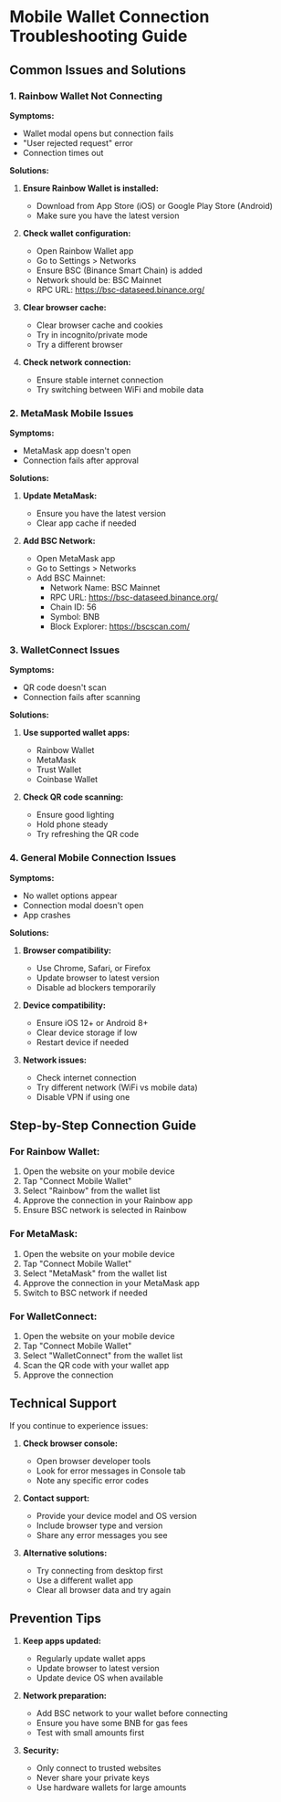 # Mobile Wallet Connection Troubleshooting Guide

## Common Issues and Solutions

### 1. Rainbow Wallet Not Connecting

**Symptoms:**
- Wallet modal opens but connection fails
- "User rejected request" error
- Connection times out

**Solutions:**
1. **Ensure Rainbow Wallet is installed:**
   - Download from App Store (iOS) or Google Play Store (Android)
   - Make sure you have the latest version

2. **Check wallet configuration:**
   - Open Rainbow Wallet app
   - Go to Settings > Networks
   - Ensure BSC (Binance Smart Chain) is added
   - Network should be: BSC Mainnet
   - RPC URL: https://bsc-dataseed.binance.org/

3. **Clear browser cache:**
   - Clear browser cache and cookies
   - Try in incognito/private mode
   - Try a different browser

4. **Check network connection:**
   - Ensure stable internet connection
   - Try switching between WiFi and mobile data

### 2. MetaMask Mobile Issues

**Symptoms:**
- MetaMask app doesn't open
- Connection fails after approval

**Solutions:**
1. **Update MetaMask:**
   - Ensure you have the latest version
   - Clear app cache if needed

2. **Add BSC Network:**
   - Open MetaMask app
   - Go to Settings > Networks
   - Add BSC Mainnet:
     - Network Name: BSC Mainnet
     - RPC URL: https://bsc-dataseed.binance.org/
     - Chain ID: 56
     - Symbol: BNB
     - Block Explorer: https://bscscan.com/

### 3. WalletConnect Issues

**Symptoms:**
- QR code doesn't scan
- Connection fails after scanning

**Solutions:**
1. **Use supported wallet apps:**
   - Rainbow Wallet
   - MetaMask
   - Trust Wallet
   - Coinbase Wallet

2. **Check QR code scanning:**
   - Ensure good lighting
   - Hold phone steady
   - Try refreshing the QR code

### 4. General Mobile Connection Issues

**Symptoms:**
- No wallet options appear
- Connection modal doesn't open
- App crashes

**Solutions:**
1. **Browser compatibility:**
   - Use Chrome, Safari, or Firefox
   - Update browser to latest version
   - Disable ad blockers temporarily

2. **Device compatibility:**
   - Ensure iOS 12+ or Android 8+
   - Clear device storage if low
   - Restart device if needed

3. **Network issues:**
   - Check internet connection
   - Try different network (WiFi vs mobile data)
   - Disable VPN if using one

## Step-by-Step Connection Guide

### For Rainbow Wallet:
1. Open the website on your mobile device
2. Tap "Connect Mobile Wallet"
3. Select "Rainbow" from the wallet list
4. Approve the connection in your Rainbow app
5. Ensure BSC network is selected in Rainbow

### For MetaMask:
1. Open the website on your mobile device
2. Tap "Connect Mobile Wallet"
3. Select "MetaMask" from the wallet list
4. Approve the connection in your MetaMask app
5. Switch to BSC network if needed

### For WalletConnect:
1. Open the website on your mobile device
2. Tap "Connect Mobile Wallet"
3. Select "WalletConnect" from the wallet list
4. Scan the QR code with your wallet app
5. Approve the connection

## Technical Support

If you continue to experience issues:

1. **Check browser console:**
   - Open browser developer tools
   - Look for error messages in Console tab
   - Note any specific error codes

2. **Contact support:**
   - Provide your device model and OS version
   - Include browser type and version
   - Share any error messages you see

3. **Alternative solutions:**
   - Try connecting from desktop first
   - Use a different wallet app
   - Clear all browser data and try again

## Prevention Tips

1. **Keep apps updated:**
   - Regularly update wallet apps
   - Update browser to latest version
   - Update device OS when available

2. **Network preparation:**
   - Add BSC network to your wallet before connecting
   - Ensure you have some BNB for gas fees
   - Test with small amounts first

3. **Security:**
   - Only connect to trusted websites
   - Never share your private keys
   - Use hardware wallets for large amounts 